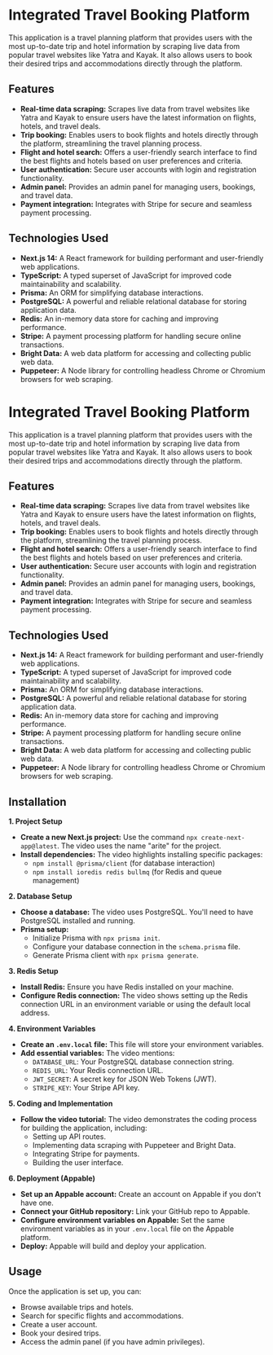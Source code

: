 # Integrated Travel Booking Platform

This application is a travel planning platform that provides users with the most up-to-date trip and hotel information by scraping live data from popular travel websites like Yatra and Kayak. It also allows users to book their desired trips and accommodations directly through the platform.

## Features

* **Real-time data scraping:**  Scrapes live data from travel websites like Yatra and Kayak to ensure users have the latest information on flights, hotels, and travel deals.
* **Trip booking:** Enables users to book flights and hotels directly through the platform, streamlining the travel planning process.
* **Flight and hotel search:** Offers a user-friendly search interface to find the best flights and hotels based on user preferences and criteria.
* **User authentication:** Secure user accounts with login and registration functionality.
* **Admin panel:** Provides an admin panel for managing users, bookings, and travel data.
* **Payment integration:** Integrates with Stripe for secure and seamless payment processing.


## Technologies Used

* **Next.js 14:**  A React framework for building performant and user-friendly web applications.
* **TypeScript:** A typed superset of JavaScript for improved code maintainability and scalability.
* **Prisma:** An ORM for simplifying database interactions.
* **PostgreSQL:** A powerful and reliable relational database for storing application data.
* **Redis:** An in-memory data store for caching and improving performance.
* **Stripe:** A payment processing platform for handling secure online transactions.
* **Bright Data:** A web data platform for accessing and collecting public web data.
* **Puppeteer:** A Node library for controlling headless Chrome or Chromium browsers for web scraping.

# Integrated Travel Booking Platform

This application is a travel planning platform that provides users with the most up-to-date trip and hotel information by scraping live data from popular travel websites like Yatra and Kayak. It also allows users to book their desired trips and accommodations directly through the platform.

## Features

* **Real-time data scraping:**  Scrapes live data from travel websites like Yatra and Kayak to ensure users have the latest information on flights, hotels, and travel deals.
* **Trip booking:** Enables users to book flights and hotels directly through the platform, streamlining the travel planning process.
* **Flight and hotel search:** Offers a user-friendly search interface to find the best flights and hotels based on user preferences and criteria.
* **User authentication:** Secure user accounts with login and registration functionality.
* **Admin panel:** Provides an admin panel for managing users, bookings, and travel data.
* **Payment integration:** Integrates with Stripe for secure and seamless payment processing.


## Technologies Used

* **Next.js 14:**  A React framework for building performant and user-friendly web applications.
* **TypeScript:** A typed superset of JavaScript for improved code maintainability and scalability.
* **Prisma:** An ORM for simplifying database interactions.
* **PostgreSQL:** A powerful and reliable relational database for storing application data.
* **Redis:** An in-memory data store for caching and improving performance.
* **Stripe:** A payment processing platform for handling secure online transactions.
* **Bright Data:** A web data platform for accessing and collecting public web data.
* **Puppeteer:** A Node library for controlling headless Chrome or Chromium browsers for web scraping.

## Installation

**1. Project Setup**

*   **Create a new Next.js project:** Use the command `npx create-next-app@latest`.  The video uses the name "arite" for the project.
*   **Install dependencies:** The video highlights installing specific packages:
    *   `npm install @prisma/client` (for database interaction)
    *   `npm install ioredis redis bullmq` (for Redis and queue management)

**2. Database Setup**

*   **Choose a database:** The video uses PostgreSQL. You'll need to have PostgreSQL installed and running.
*   **Prisma setup:**
    *   Initialize Prisma with `npx prisma init`.
    *   Configure your database connection in the `schema.prisma` file.
    *   Generate Prisma client with `npx prisma generate`.

**3. Redis Setup**

*   **Install Redis:** Ensure you have Redis installed on your machine.
*   **Configure Redis connection:** The video shows setting up the Redis connection URL in an environment variable or using the default local address.

**4. Environment Variables**

*   **Create an `.env.local` file:** This file will store your environment variables.
*   **Add essential variables:** The video mentions:
    *   `DATABASE_URL`: Your PostgreSQL database connection string.
    *   `REDIS_URL`: Your Redis connection URL.
    *   `JWT_SECRET`: A secret key for JSON Web Tokens (JWT).
    *   `STRIPE_KEY`: Your Stripe API key.

**5. Coding and Implementation**

*   **Follow the video tutorial:** The video demonstrates the coding process for building the application, including:
    *   Setting up API routes.
    *   Implementing data scraping with Puppeteer and Bright Data.
    *   Integrating Stripe for payments.
    *   Building the user interface.

**6. Deployment (Appable)**

*   **Set up an Appable account:** Create an account on Appable if you don't have one.
*   **Connect your GitHub repository:** Link your GitHub repo to Appable.
*   **Configure environment variables on Appable:** Set the same environment variables as in your `.env.local` file on the Appable platform.
*   **Deploy:** Appable will build and deploy your application.

## Usage

Once the application is set up, you can:

* Browse available trips and hotels.
* Search for specific flights and accommodations.
* Create a user account.
* Book your desired trips.
* Access the admin panel (if you have admin privileges).

